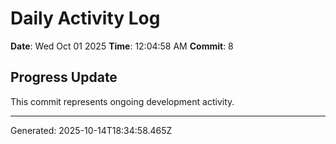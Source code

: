 # Daily Activity Log

**Date**: Wed Oct 01 2025
**Time**: 12:04:58 AM
**Commit**: 8

## Progress Update

This commit represents ongoing development activity.

---
Generated: 2025-10-14T18:34:58.465Z
